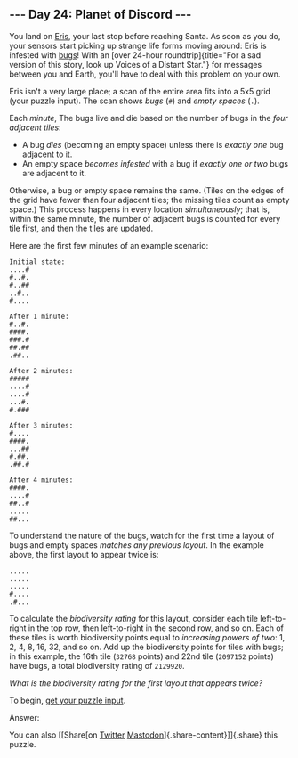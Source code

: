 --- Day 24: Planet of Discord ---
---------------------------------

You land on [Eris](https://en.wikipedia.org/wiki/Eris_(dwarf_planet)),
your last stop before reaching Santa. As soon as you do, your sensors
start picking up strange life forms moving around: Eris is infested with
[bugs](https://www.nationalgeographic.org/thisday/sep9/worlds-first-computer-bug/)!
With an [over 24-hour
roundtrip]{title="For a sad version of this story, look up Voices of a Distant Star."}
for messages between you and Earth, you'll have to deal with this
problem on your own.

Eris isn't a very large place; a scan of the entire area fits into a 5x5
grid (your puzzle input). The scan shows *bugs* (`#`) and *empty spaces*
(`.`).

Each *minute*, The bugs live and die based on the number of bugs in the
*four adjacent tiles*:

-   A bug *dies* (becoming an empty space) unless there is *exactly one*
    bug adjacent to it.
-   An empty space *becomes infested* with a bug if *exactly one or two*
    bugs are adjacent to it.

Otherwise, a bug or empty space remains the same. (Tiles on the edges of
the grid have fewer than four adjacent tiles; the missing tiles count as
empty space.) This process happens in every location *simultaneously*;
that is, within the same minute, the number of adjacent bugs is counted
for every tile first, and then the tiles are updated.

Here are the first few minutes of an example scenario:

    Initial state:
    ....#
    #..#.
    #..##
    ..#..
    #....

    After 1 minute:
    #..#.
    ####.
    ###.#
    ##.##
    .##..

    After 2 minutes:
    #####
    ....#
    ....#
    ...#.
    #.###

    After 3 minutes:
    #....
    ####.
    ...##
    #.##.
    .##.#

    After 4 minutes:
    ####.
    ....#
    ##..#
    .....
    ##...

To understand the nature of the bugs, watch for the first time a layout
of bugs and empty spaces *matches any previous layout*. In the example
above, the first layout to appear twice is:

    .....
    .....
    .....
    #....
    .#...

To calculate the *biodiversity rating* for this layout, consider each
tile left-to-right in the top row, then left-to-right in the second row,
and so on. Each of these tiles is worth biodiversity points equal to
*increasing powers of two*: 1, 2, 4, 8, 16, 32, and so on. Add up the
biodiversity points for tiles with bugs; in this example, the 16th tile
(`32768` points) and 22nd tile (`2097152` points) have bugs, a total
biodiversity rating of `2129920`.

*What is the biodiversity rating for the first layout that appears
twice?*

To begin, [get your puzzle input](24/input).

Answer:

You can also [\[Share[on
[Twitter](https://twitter.com/intent/tweet?text=%22Planet+of+Discord%22+%2D+Day+24+%2D+Advent+of+Code+2019&url=https%3A%2F%2Fadventofcode%2Ecom%2F2019%2Fday%2F24&related=ericwastl&hashtags=AdventOfCode)
[Mastodon](javascript:void(0);)]{.share-content}\]]{.share} this puzzle.
